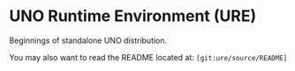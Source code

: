 # UNO Runtime Environment (URE)

Beginnings of standalone UNO distribution.

You may also want to read the README located at:
`[git:ure/source/README]`


